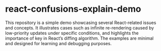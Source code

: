 # react-confusions-explain-demo
This repository is a simple demo showcasing several React-related issues and concepts. It illustrates cases such as infinite re-rendering caused by low-priority updates under specific conditions, and highlights the importance of key in React’s diffing algorithm. The examples are minimal and designed for learning and debugging purposes.
